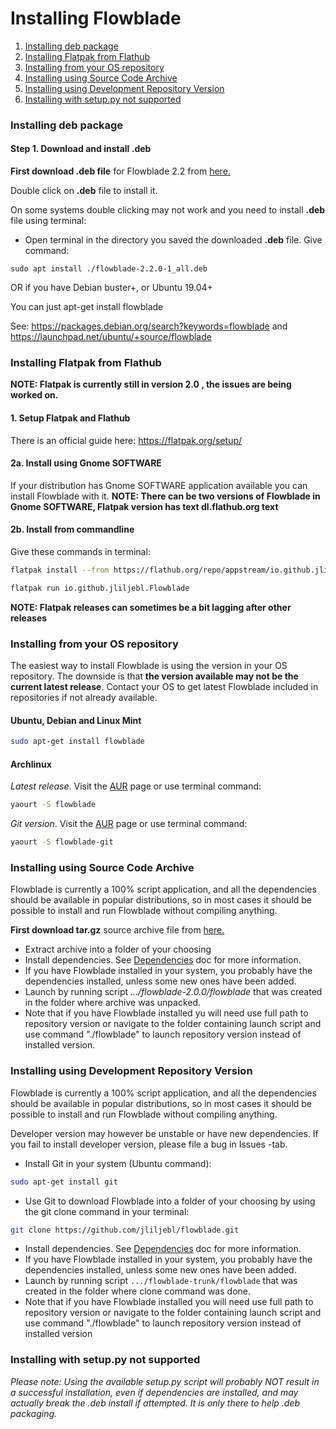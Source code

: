 # Installing Flowblade #

1. [Installing deb package](./INSTALLING.md#installing-deb-package)
  1. [Installing Flatpak from Flathub](./INSTALLING.md#installing-flatpak-from-flathub)
  1. [Installing from your OS repository](./INSTALLING.md#installing-from-your-os-repository)
  1. [Installing using Source Code Archive](./INSTALLING.md#installing-using-source-code-archive)
  1. [Installing using Development Repository Version](./INSTALLING.md#installing-using-development-repository-version)
  1. [Installing with setup.py not supported](./INSTALLING.md#installing-with-setuppy-not-supported)   
### Installing deb package

#### Step 1. Download and install .deb 
**First download .deb file** for Flowblade 2.2 from <a href="https://github.com/jliljebl/flowblade/releases">here.</a>

Double click on <b>.deb</b> file to install it. 

On some systems double clicking may not work and you need to install <b>.deb</b> file using terminal:

<ul>
	<li>	<p>Open terminal in the directory you saved the  downloaded <b>.deb</b> file. Give command:	</li>
</ul>

    sudo apt install ./flowblade-2.2.0-1_all.deb

OR if you have Debian buster+, or Ubuntu 19.04+

You can just apt-get install flowblade

See: https://packages.debian.org/search?keywords=flowblade and https://launchpad.net/ubuntu/+source/flowblade

### Installing Flatpak from Flathub

**NOTE: Flatpak is currently still in version 2.0 , the issues are being worked on.**

#### 1. Setup Flatpak and Flathub
There is an official guide here: https://flatpak.org/setup/

#### 2a. Install using Gnome SOFTWARE
If your distribution has Gnome SOFTWARE application available you can install Flowblade with it.
**NOTE: There can be two versions of Flowblade in  Gnome SOFTWARE, Flatpak version has text dl.flathub.org text**

#### 2b. Install from commandline
Give these commands in terminal:

```bash
flatpak install --from https://flathub.org/repo/appstream/io.github.jliljebl.Flowblade.flatpakref
```

```bash
flatpak run io.github.jliljebl.Flowblade
```
**NOTE: Flatpak releases can sometimes be a bit lagging after other releases**


### Installing from your OS repository

The easiest way to install Flowblade is using the version in your OS repository. The downside is that **the version available may not be the current latest release**. Contact your OS to get latest Flowblade included in repositories if not already available.

#### Ubuntu, Debian and Linux Mint

```bash
sudo apt-get install flowblade
```
#### Archlinux

_Latest release_. Visit the <a href="https://aur.archlinux.org/packages/flowblade/">AUR</a> page or use terminal command:
```bash
yaourt -S flowblade
```

_Git version_. Visit the <a href="https://aur.archlinux.org/packages/flowblade-git/">AUR</a> page or use terminal command:
```bash
yaourt -S flowblade-git
```



### Installing using Source Code Archive

Flowblade is currently a 100% script application, and all the dependencies should be available in popular distributions, so in most cases it should be possible to install and run Flowblade without compiling anything.

**First download tar.gz** source archive file from <a href="https://github.com/jliljebl/flowblade/releases">here.</a> 

  * Extract archive into a folder of your choosing
  * Install dependencies. See [Dependencies](DEPENDENCIES.md) doc for more information.
  * If you have Flowblade installed in your system, you probably have the dependencies installed, unless some new ones have been added.
  * Launch by running script *.../flowblade-2.0.0/flowblade* that was created in the folder where archive was unpacked.
  * Note that if you have Flowblade installed yu will need use full path to repository version or navigate to the folder containing launch script and use command "./flowblade" to launch repository version instead of installed version.


### Installing using Development Repository Version

Flowblade is currently a 100% script application, and all the dependencies should be available in popular distributions, so in most cases it should be possible to install and run Flowblade without compiling anything.

Developer version may however be unstable or have new dependencies. If you fail to install developer version, please file a bug in Issues -tab.
  * Install Git in your system (Ubuntu command):
```bash
sudo apt-get install git
```
  * Use Git to download Flowblade into a folder of your choosing by using the git clone command in your terminal:
```bash
git clone https://github.com/jliljebl/flowblade.git
```
  * Install dependencies. See   [Dependencies](DEPENDENCIES.md) doc for more information.
  * If you have Flowblade installed in your system, you probably have the dependencies installed, unless some new ones have been added.
  * Launch by running script ``.../flowblade-trunk/flowblade`` that was created in the folder where clone command was done.
  * Note that if you have Flowblade installed you will need use full path to repository version or navigate to the folder containing launch script and use command "./flowblade" to launch repository version instead of installed version
 
 
 ### Installing with setup.py not supported
*Please note: Using the available setup.py script will probably NOT result in a successful installation, even if dependencies are installed, and may actually break the .deb install if attempted. It is only there to help .deb packaging.* 
